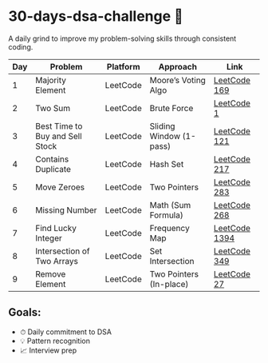 # 30-days-dsa-challenge 🚀

A daily grind to improve my problem-solving skills through consistent coding.

| Day | Problem                         | Platform | Approach                | Link                                                                           |
| --- | ------------------------------- | -------- | ----------------------- | ------------------------------------------------------------------------------ |
| 1   | Majority Element                | LeetCode | Moore’s Voting Algo     | [LeetCode 169](https://leetcode.com/problems/majority-element/)                |
| 2   | Two Sum                         | LeetCode | Brute Force             | [LeetCode 1](https://leetcode.com/problems/two-sum/)                           |
| 3   | Best Time to Buy and Sell Stock | LeetCode | Sliding Window (1-pass) | [LeetCode 121](https://leetcode.com/problems/best-time-to-buy-and-sell-stock/) |
| 4   | Contains Duplicate              | LeetCode | Hash Set                | [LeetCode 217](https://leetcode.com/problems/contains-duplicate/)              |
| 5   | Move Zeroes                     | LeetCode | Two Pointers            | [LeetCode 283](https://leetcode.com/problems/move-zeroes/)                     |
| 6   | Missing Number                  | LeetCode | Math (Sum Formula)      | [LeetCode 268](https://leetcode.com/problems/missing-number/)                  |
| 7   | Find Lucky Integer              | LeetCode | Frequency Map           | [LeetCode 1394](https://leetcode.com/problems/find-lucky-integer-in-an-array/) |
| 8   | Intersection of Two Arrays      | LeetCode | Set Intersection        | [LeetCode 349](https://leetcode.com/problems/intersection-of-two-arrays/)      |
| 9   | Remove Element                  | LeetCode | Two Pointers (In-place) | [LeetCode 27](https://leetcode.com/problems/remove-element/)                   |

## Goals:

- ⏱ Daily commitment to DSA
- 💡 Pattern recognition
- 📈 Interview prep
